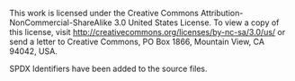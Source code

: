 This work is licensed under the Creative Commons
Attribution-NonCommercial-ShareAlike 3.0 United States License. To view a copy
of this license, visit http://creativecommons.org/licenses/by-nc-sa/3.0/us/ or
send a letter to Creative Commons, PO Box 1866, Mountain View, CA 94042, USA.

SPDX Identifiers have been added to the source files.
